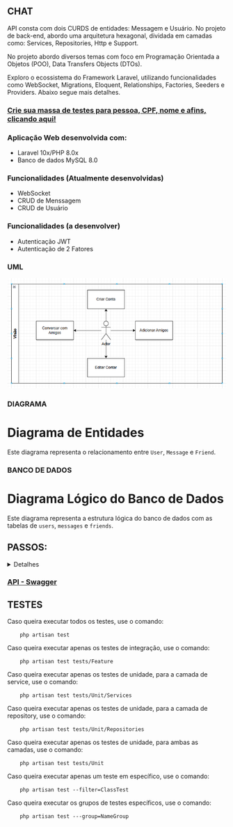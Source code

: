 ## CHAT

API consta com dois CURDS de entidades: Messagem e Usuário. No projeto de back-end, abordo uma arquitetura hexagonal, dividada em camadas como: Services, Repositories, Http e Support.

No projeto abordo diversos temas com foco em Programação Orientada a Objetos (POO), Data Transfers Objects (DTOs).

Exploro o ecossistema do Framework Laravel, utilizando funcionalidades como WebSocket, Migrations, Eloquent, Relationships, Factories, Seeders e Providers. Abaixo segue mais detalhes.

### [Crie sua massa de testes para pessoa, CPF, nome e afins, clicando aqui!](https://www.4devs.com.br/)

### Aplicação Web desenvolvida com:<br />
- Laravel 10x/PHP 8.0x<br />
- Banco de dados MySQL 8.0<br/>

### Funcionalidades (Atualmente desenvolvidas)
<ul>
    <li>WebSocket</li>
    <li>CRUD de Menssagem</li>
    <li>CRUD de Usuário</li>
</ul>

### Funcionalidades (a desenvolver)
<ul>
    <li>Autenticação JWT</li>
    <li>Autenticação de 2 Fatores</li>
</ul>

### UML

![UML](image.png)

### DIAGRAMA

# Diagrama de Entidades

Este diagrama representa o relacionamento entre `User`, `Message` e `Friend`.



### BANCO DE DADOS

# Diagrama Lógico do Banco de Dados

Este diagrama representa a estrutura lógica do banco de dados com as tabelas de `users`, `messages` e `friends`.



## PASSOS:

<details>
<summary>Detalhes</summary>

### Requesitos necessários para executar o projeto:
<ul>
    <li>Instalar o PHP versão 8.0</li>
    <li>Instalar o Laravel versão 10.0</li>
    <li>Instalar o MySQL 8.0</li>
    <li>Instalar o composer</li>
    <li>Instalar o Postman ou Insomnia</li>
    <li>Instalar uma IDE de sua escolha (PHPStorm / VSCode)</li>
    <li>Instalar um cliente SQL de sua escolha (DBeaver / PHPMyAdmin / MySQL WorkBench)</li>
</ul>

### Executar o projeto:
<ul>
    <li>Clone o projeto: `git clone https://github.com/HildebrandoLima/upd8_back_end.git`</li>
    <li>Adicione o arquivo .env copiando o arquivo .env.example</li>
    <li>Execute o comando: `composer install`</li>
    <li>Certifique-se que um diretório chamado `**/vendor**` foi criado.</li>
    <li>Execute o comando: `php artisan install:broadcasting`</li>
    <li>Publique com o comando: `php artisan install:broadcasting`</li>
    <li>Execute o comando: `php artisan websockets:serve`</li>
    <li>Execute o comando: `php artisan serve --host=127.0.0.1 --port=6001`</li>
</ul>

### Banco de Dados:

> Obanco de dados é do tipo relacional.

### Criando o Banco de de Dados:

> No seu .env adicione da seguinte forma:<br />

> DB_CONNECTION=mysql<br />
> DB_HOST=localhost<br />
> DB_PORT=3306<br />
> DB_DATABASE=db_name_dev<br />
> DB_USERNAME=nome_do_usuario<br />
> DB_PASSWORD=sua_senha<br />

<br /><br />

> CACHE_STORE=database<br />
> CACHE_PREFIX=<br />
> CACHE_DRIVER=file<br />

Execute o comando para criar as tabelas:

```
    php artisan migrate
```

Execute o comando para preencher as tabelas:

```
    php artisan db:seed --class=DatabaseSeeder
```

Certifique-se que as tabelas foram criadas. Abra seu cliente SQL que você escolheu, e então execute o comando:

```
    SHOW TABLES;
```

### [Caso ocorra erro ao executar as migrations, clique aqui!](https://blog.renatolucena.net/post/como-fazer-rollback-de-migration-de-bd-no-laravel)

### Para iniciar o servidor:
`php artisan serve --host=127.0.0.1 --port=6001`
Agora acesse o endereço http://localhost:8000/api/rota em seu Postman ou Insomnia
</details>

### [API - Swagger](https://app.swaggerhub.com/apis-docs/HildebrandoLima/Chat-WebSocket/1.0.0)

## TESTES

Caso queira executar todos os testes, use o comando:

```
    php artisan test
```

Caso queira executar apenas os testes de integração, use o comando:

```
    php artisan test tests/Feature
```

Caso queira executar apenas os testes de unidade, para a camada de service, use o comando:

```
    php artisan test tests/Unit/Services
```

Caso queira executar apenas os testes de unidade, para a camada de repository, use o comando:

```
    php artisan test tests/Unit/Repositories
```

Caso queira executar apenas os testes de unidade, para ambas as camadas, use o comando:

```
    php artisan test tests/Unit
```

Caso queira executar apenas um teste em específico, use o comando:

```
    php artisan test --filter=ClassTest
```

Caso queira executar os grupos de testes específicos, use o comando:

```
    php artisan test ---group=NameGroup
```
